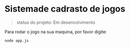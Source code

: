 # Sistemade cadrasto de jogos

>status do projeto: Em desenvolvimento

Para rodar o jogo na sua maquina, por favor digite:

```
node app.js 
```
